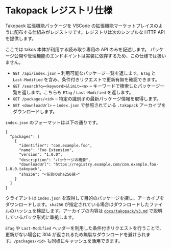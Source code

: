 # Takopack レジストリ仕様

Takopack 拡張機能パッケージを VSCode
の拡張機能マーケットプレイスのように配布する仕組みがレジストリです。レジストリは次のシンプルな
HTTP API を提供します。

ここでは takos 本体が利用する読み取り専用の API のみを記述します。
パッケージ公開や管理機能のエンドポイントは実装に依存するため、この仕様では扱いません。

- `GET /api/index.json` – 利用可能なパッケージ一覧を返します。`ETag` と
  `Last-Modified` を含み、条件付きリクエストで更新有無を確認できます。
- `GET /search?q=<keyword>&limit=<n>` –
  キーワードで検索したパッケージ一覧を返します。こちらも `ETag` /
  `Last-Modified` を返します。
- `GET /packages/<id>` – 特定の識別子の最新パッケージ情報を取得します。
- `GET <downloadUrl>` – `index.json` で参照されている `.takopack`
  アーカイブをダウンロードします。


`index.json` のフォーマットは以下の通りです。

```jsonc
{
  "packages": [
    {
      "identifier": "com.example.foo",
      "name": "Foo Extension",
      "version": "1.0.0",
      "description": "パッケージの概要",
      "downloadUrl": "https://registry.example.com/com.example.foo-1.0.0.takopack",
      "sha256": "<任意のsha256値>"
    }
  ]
}
```

クライアントは `index.json`
を取得して目的のパッケージを探し、アーカイブをダウンロードします。`sha256`
が指定されている場合はダウンロードしたファイルのハッシュを検証します。アーカイブの内容は
[`docs/takopack/v3.md`](./v3.md) で説明しているパック形式に準拠します。

`ETag` や `Last-Modified`
ヘッダーを利用した条件付きリクエストを行うことで、更新がない場合に 304
が返されるため無駄なダウンロードを避けられます。`/packages/<id>`
も同様にキャッシュを活用できます。

